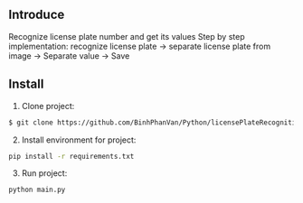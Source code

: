 ## Introduce
Recognize license plate number and get its values
Step by step implementation:
    recognize license plate -> separate license plate from image -> Separate value -> Save
## Install
1. Clone project:
```bash
$ git clone https://github.com/BinhPhanVan/Python/licensePlateRecognition
```
2. Install environment for project: 
```bash
pip install -r requirements.txt
```
3. Run project:
```bash
python main.py
```
